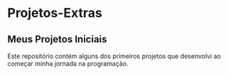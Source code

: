 # Projetos-Extras
## Meus Projetos Iniciais
Este repositório contém alguns dos primeiros projetos que desenvolvi ao começar minha jornada na programação.
